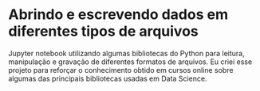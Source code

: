 # Abrindo e escrevendo dados em diferentes tipos de arquivos
 Jupyter notebook utilizando algumas bibliotecas do Python para leitura, manipulação e gravação de diferentes formatos de arquivos.
 Eu criei esse projeto para reforçar o conhecimento obtido em cursos online sobre algumas das principais bibliotecas usadas em Data Science.

